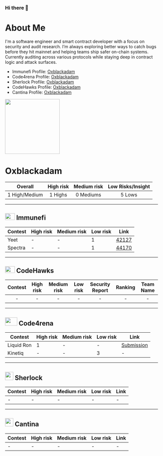 ### Hi there 👋


# About Me

I'm a software engineer and smart contract developer with a focus on security and audit research. I’m always exploring better ways to catch bugs before they hit mainnet and helping teams ship safer on-chain systems. Currently auditing across various protocols while staying deep in contract logic and attack surfaces.

- Immunefi Profile: [Oxblackadam](https://immunefi.com/profile/oxblackadam/)
- Code4rena Profile: [Oxblackadam](https://code4rena.com/@BlackAdam)
- Sherlock Profile: [Oxblackadam](https://audits.sherlock.xyz/watson/0xblackadam)
- CodeHawks Profile: [Oxblackadam](https://profiles.cyfrin.io/u/0xblackadam)
- Cantina Profile: [Oxblackadam](https://cantina.xyz/u/0xblackadam)


<img height="180em" src="https://github-readme-stats.vercel.app/api?username=Ultra-Tech-code&show_icons=true&hide_border=true&&count_private=true&include_all_commits=true" />



# Oxblackadam

|    Overall     | High risk | Medium risk | Low Risks/Insight |
| :------------: | :-------: | :---------: | :-------: |
| 1 High/Medium | 1 Highs  | 0 Mediums  |  5 Lows  |


---

## <img src="https://res.cloudinary.com/blackadam/image/upload/v1747148417/immunefi-icon_h53jrm.png" width=32 height=22> Immunefi

| Contest  | High risk | Medium risk | Low risk | Link                                                                 |
|----------|-----------|--------------|----------|----------------------------------------------------------------------|
| Yeet     | -         | -            | 1        | [42127](https://bugs.immunefi.com/dashboard/submission/42127)       |
| Spectra  | -         | -            | 1        | [44170](https://bugs.immunefi.com/dashboard/submission/44170)       |


---

## <img src="https://res.cloudinary.com/droqoz7lg/image/upload/v1689080263/snhkgvtsidryjdtx0pce.png" width=32 height=22> CodeHawks

|                                Contest                                | High risk | Medium risk | Low risk | Security Report | Ranking | Team Name |
| :-------------------------------------------------------------------: | :-------: | :---------: | :------: | :--------------: | :-----: | :-------: |
|   -                                                           |     -     |      -      |    -     |        -         |    -    |     -     |

---

## <img src="https://code4rena.com/images/c4-logo-icon.svg" width=40 height=27> Code4rena

| Contest       | High risk | Medium risk | Low risk | Link                                                                                         |
|---------------|-----------|-------------|----------|----------------------------------------------------------------------------------------------|
| Liquid Ron    | 1         | -           | -        | [Submission](https://code4rena.com/audits/2025-01-liquid-ron/submissions/S-909)             |
| Kinetiq       | -         | -           | 3        | -                                                                                            |

---

## <img src="https://www.google.com/s2/favicons?sz=64&domain_url=https://audits.sherlock.xyz/" width=27 height=27> Sherlock

| Contest       | High risk | Medium risk | Low risk | Link |
|---------------|-----------|-------------|----------|------|
| -             | -         | -           | -        |  -   |

---

## <img src="https://www.google.com/s2/favicons?sz=64&domain_url=https://cantina.xyz/" width=27 height=27> Cantina

| Contest  | High risk | Medium risk | Low risk | Link |
|----------|-----------|--------------|----------|------|
| -        | -         | -            | -        | -    |





